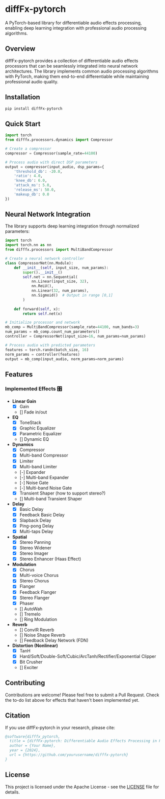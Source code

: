 # diffFx-pytorch

A PyTorch-based library for differentiable audio effects processing, enabling deep learning integration with professional audio processing algorithms.

## Overview

diffFx-pytorch provides a collection of differentiable audio effects processors that can be seamlessly integrated into neural network architectures. The library implements common audio processing algorithms with PyTorch, making them end-to-end differentiable while maintaining professional audio quality.


## Installation

```bash
pip install diffFx-pytorch
```

## Quick Start

```python
import torch
from difffx.processors.dynamics import Compressor

# Create a compressor
compressor = Compressor(sample_rate=44100)

# Process audio with direct DSP parameters
output = compressor(input_audio, dsp_params={
    'threshold_db': -20.0,
    'ratio': 4.0,
    'knee_db': 6.0,
    'attack_ms': 5.0,
    'release_ms': 50.0,
    'makeup_db': 0.0
})
```

## Neural Network Integration

The library supports deep learning integration through normalized parameters:

```python
import torch
import torch.nn as nn
from difffx.processors import MultiBandCompressor

# Create a neural network controller
class CompressorNet(nn.Module):
    def __init__(self, input_size, num_params):
        super().__init__()
        self.net = nn.Sequential(
            nn.Linear(input_size, 32),
            nn.ReLU(),
            nn.Linear(32, num_params),
            nn.Sigmoid()  # Output in range [0,1]
        )
    
    def forward(self, x):
        return self.net(x)

# Initialize processor and network
mb_comp = MultiBandCompressor(sample_rate=44100, num_bands=3)
num_params = mb_comp.count_num_parameters()
controller = CompressorNet(input_size=16, num_params=num_params)

# Process audio with predicted parameters
features = torch.randn(batch_size, 16)
norm_params = controller(features)
output = mb_comp(input_audio, norm_params=norm_params)
```

## Features
### Implemented Effects 🎛️ 
- **Linear Gain**
  - [x] Gain 
  - [] Fade in/out
- **EQ**
  - [x] ToneStack
  - [x] Graphic Equalizer
  - [x] Parametric Equalizer
  - [] Dynamic EQ
- **Dynamics**
  - [x] Compressor 
  - [x] Multi-band Compressor
  - [x] Limiter
  - [x] Multi-band Limiter
  - [-] Expander
  - [-] Multi-band Expander
  - [-] Noise Gate
  - [-] Multi-band Noise Gate
  - [x] Transient Shaper (how to support stereo?)
  - [] Multi-band Transient Shaper
- **Delay**
  - [x] Basic Delay 
  - [x] Feedback Basic Delay
  - [x] Slapback Delay
  - [x] Ping-pong Delay
  - [x] Multi-taps Delay
- **Spatial**
  - [x] Stereo Panning
  - [x] Stereo Widener
  - [x] Stereo Imager
  - [x] Stereo Enhancer (Haas Effect)
- **Modulation**
  - [x] Chorus
  - [x] Multi-voice Chorus
  - [x] Stereo Chorus
  - [x] Flanger
  - [x] Feedback Flanger
  - [x] Stereo Flanger 
  - [x] Phaser 
  - [] AutoWah 
  - [] Tremelo 
  - [] Ring Modulation
- **Reverb**
  - [] ConvIR Reverb
  - [] Noise Shape Reverb
  - [] Feedback Delay Network (FDN)
- **Distortion (Nonlinear)**
  - [x] TanH
  - [x] Hard/Soft/Double-Soft/Cubic/ArcTanh/Rectifier/Exponential Clipper
  - [x] Bit Crusher 
  - [] Exciter 


## Contributing

Contributions are welcome! Please feel free to submit a Pull Request. Check the to-do list above for effects that haven't been implemented yet.

## Citation

If you use diffFx-pytorch in your research, please cite:

```bibtex
@software{difffx_pytorch,
  title = {diffFx-pytorch: Differentiable Audio Effects Processing in PyTorch},
  author = {Your Name},
  year = {2024},
  url = {https://github.com/yourusername/difffx-pytorch}
}
```

## License

This project is licensed under the Apache License - see the [LICENSE](LICENSE) file for details.
